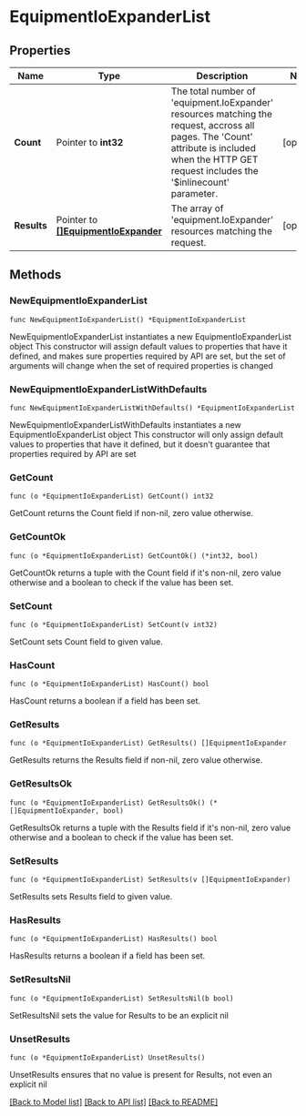 # EquipmentIoExpanderList

## Properties

Name | Type | Description | Notes
------------ | ------------- | ------------- | -------------
**Count** | Pointer to **int32** | The total number of &#39;equipment.IoExpander&#39; resources matching the request, accross all pages. The &#39;Count&#39; attribute is included when the HTTP GET request includes the &#39;$inlinecount&#39; parameter. | [optional] 
**Results** | Pointer to [**[]EquipmentIoExpander**](equipment.IoExpander.md) | The array of &#39;equipment.IoExpander&#39; resources matching the request. | [optional] 

## Methods

### NewEquipmentIoExpanderList

`func NewEquipmentIoExpanderList() *EquipmentIoExpanderList`

NewEquipmentIoExpanderList instantiates a new EquipmentIoExpanderList object
This constructor will assign default values to properties that have it defined,
and makes sure properties required by API are set, but the set of arguments
will change when the set of required properties is changed

### NewEquipmentIoExpanderListWithDefaults

`func NewEquipmentIoExpanderListWithDefaults() *EquipmentIoExpanderList`

NewEquipmentIoExpanderListWithDefaults instantiates a new EquipmentIoExpanderList object
This constructor will only assign default values to properties that have it defined,
but it doesn't guarantee that properties required by API are set

### GetCount

`func (o *EquipmentIoExpanderList) GetCount() int32`

GetCount returns the Count field if non-nil, zero value otherwise.

### GetCountOk

`func (o *EquipmentIoExpanderList) GetCountOk() (*int32, bool)`

GetCountOk returns a tuple with the Count field if it's non-nil, zero value otherwise
and a boolean to check if the value has been set.

### SetCount

`func (o *EquipmentIoExpanderList) SetCount(v int32)`

SetCount sets Count field to given value.

### HasCount

`func (o *EquipmentIoExpanderList) HasCount() bool`

HasCount returns a boolean if a field has been set.

### GetResults

`func (o *EquipmentIoExpanderList) GetResults() []EquipmentIoExpander`

GetResults returns the Results field if non-nil, zero value otherwise.

### GetResultsOk

`func (o *EquipmentIoExpanderList) GetResultsOk() (*[]EquipmentIoExpander, bool)`

GetResultsOk returns a tuple with the Results field if it's non-nil, zero value otherwise
and a boolean to check if the value has been set.

### SetResults

`func (o *EquipmentIoExpanderList) SetResults(v []EquipmentIoExpander)`

SetResults sets Results field to given value.

### HasResults

`func (o *EquipmentIoExpanderList) HasResults() bool`

HasResults returns a boolean if a field has been set.

### SetResultsNil

`func (o *EquipmentIoExpanderList) SetResultsNil(b bool)`

 SetResultsNil sets the value for Results to be an explicit nil

### UnsetResults
`func (o *EquipmentIoExpanderList) UnsetResults()`

UnsetResults ensures that no value is present for Results, not even an explicit nil

[[Back to Model list]](../README.md#documentation-for-models) [[Back to API list]](../README.md#documentation-for-api-endpoints) [[Back to README]](../README.md)


